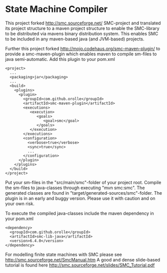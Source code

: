 # State Machine Compiler
This project forked http://smc.sourceforge.net/ SMC-project and translated its project structure to a maven project structure to enable the SMC-library to be distributed via mavens binary distribution system. This enables SMC to be included in any maven-based java (and JVM-based) projects.

Further this project forked http://mojo.codehaus.org/smc-maven-plugin/ to provide a smc-maven-plugin which enables maven to compile sm-files to java semi-automatic. Add this plugin to your pom.xml
```
<project>
  ...
  <packaging>jar</packaging>
  ...
  <build>
    <plugins>
      <plugin>
        <groupId>com.github.orolle</groupId>
        <artifactId>smc-maven-plugin</artifactId>
        <executions>
           <execution>
              <goals>
                 <goal>smc</goal>
              </goals>
           </execution>
        </executions>
        <configuration>
          <verbose>true</verbose>
          <sync>true</sync>
          ...
        </configuration>
      </plugin>
    </plugins>
  </build>
</project>
```
Put your sm-files in the "src/main/smc"-folder of your project root. Compile the sm-files to java-classes through executing "mvn smc:smc". The generated classes are found in "target/generated-sources/smc"-folder. The plugin is in an early and buggy version. Please use it with caution and on your own risk.

To execute the compiled java-classes include the maven dependency in your pom.xml
```
<dependency>
  <groupId>com.github.orolle</groupId>
  <artifactId>smc-lib-java</artifactId>
  <version>6.4.0</version>
</dependency>
```

For modelling finite state machines with SMC please see http://smc.sourceforge.net/SmcManual.htm
A good and dense slide-based tutorial is found here  http://smc.sourceforge.net/slides/SMC_Tutorial.pdf
